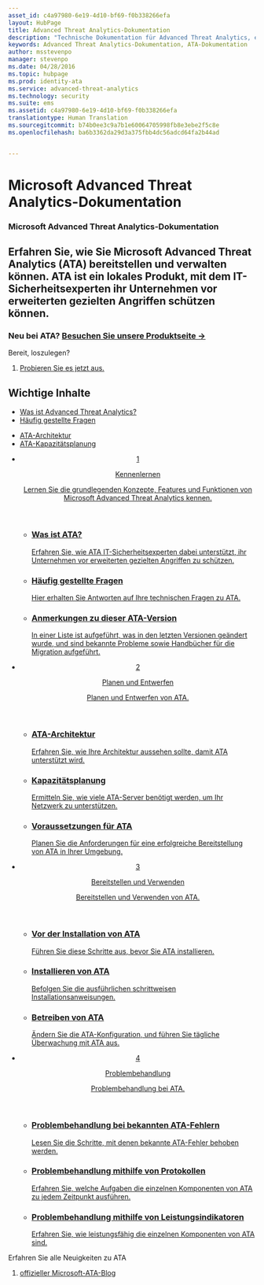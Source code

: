 ```yaml
---
asset_id: c4a97980-6e19-4d10-bf69-f0b338266efa
layout: HubPage
title: Advanced Threat Analytics-Dokumentation
description: "Technische Dokumentation für Advanced Threat Analytics, einen Microsoft Sicherheitsdienst."
keywords: Advanced Threat Analytics-Dokumentation, ATA-Dokumentation
author: msstevenpo
manager: stevenpo
ms.date: 04/28/2016
ms.topic: hubpage
ms.prod: identity-ata
ms.service: advanced-threat-analytics
ms.technology: security
ms.suite: ems
ms.assetid: c4a97980-6e19-4d10-bf69-f0b338266efa
translationtype: Human Translation
ms.sourcegitcommit: b74b0ee3c9a7b1e60064705998fb8e3ebe2f5c8e
ms.openlocfilehash: ba6b3362da29d3a375fbb4dc56adcd64fa2b44ad


---
```

# Microsoft Advanced Threat Analytics-Dokumentation
<article id="main">
    <section id="hero-content">
      <h1>Microsoft Advanced Threat Analytics-Dokumentation</h1>
      <h2>Erfahren Sie, wie Sie Microsoft Advanced Threat Analytics (ATA) bereitstellen und verwalten können. ATA ist ein lokales Produkt, mit dem IT-Sicherheitsexperten ihr Unternehmen vor erweiterten gezielten Angriffen schützen können.</h2>
      <h3>Neu bei ATA? <a href="http://go.microsoft.com/fwlink/?LinkId=816859" target="_blank">Besuchen Sie unsere Produktseite &rarr;</a></h3>
    </section>
    <aside class="alert section-border">
      <p>Bereit, loszulegen?</p>
      <ol class="action-list">
        <li><a href="https://www.microsoft.com/evalcenter/evaluate-microsoft-advanced-threat-analytics" target="_blank" class="button-bordered button-translucent">Probieren Sie es jetzt aus.</a></li>
      </ol>
    </aside>
    <section id="featured" class="container">
      <h2 class="section-heading"><span class="icon icon-warning"></span> Wichtige Inhalte</h2>
      <div class="features row">
        <ul class="column column-half">
          <li><a href="/advanced-threat-analytics/understand-explore/what-is-ata">Was ist Advanced Threat Analytics?</a></li>
          <li><a href="/advanced-threat-analytics/understand-explore/ata-technical-faq">Häufig gestellte Fragen</a></li>
        </ul>
        <ul class="column column-half">
          <li><a href="/advanced-threat-analytics/plan-design/ata-architecture">ATA-Architektur</a></li>
          <li><a href="/advanced-threat-analytics/plan-design/ata-capacity-planning">ATA-Kapazitätsplanung</a></li>        </ul>
      </div>
    </section>
    <div id="journeys">
      <section class="container">
        <ul class="journeys-list">
          <li class="journey-step">
            <header class="journey-step-header row">
              <a href="/advanced-threat-analytics/understand-explore/what-is-ata">
                <div class="title column-third">
                  <span class="step-number">1</span>
                  <p>Kennenlernen</p>
                </div>
                <p class="description column-two-thirds">Lernen Sie die grundlegenden Konzepte, Features und Funktionen von Microsoft Advanced Threat Analytics kennen.
                </p>
              </a>
            </header>
            <section class="journey-step-elements content">
              <ul class="row">
                <li class="column-third">
                  <a href="/advanced-threat-analytics/understand-explore/what-is-ata">
                    <h3>Was ist ATA?</h3>
                    <p>Erfahren Sie, wie ATA IT-Sicherheitsexperten dabei unterstützt, ihr Unternehmen vor erweiterten gezielten Angriffen zu schützen.</p>
                  </a>
                </li>
                <li class="column-third">
                  <a href="/advanced-threat-analytics/understand-explore/ata-technical-faq">
                    <h3>Häufig gestellte Fragen</h3>
                    <p>Hier erhalten Sie Antworten auf Ihre technischen Fragen zu ATA.</p>
                  </a>
                </li>
                <li class="column-third">
                  <a href="/advanced-threat-analytics/understand-explore/ata-release-notes">
                    <h3>Anmerkungen zu dieser ATA-Version</h3>
                    <p>In einer Liste ist aufgeführt, was in den letzten Versionen geändert wurde, und sind bekannte Probleme sowie Handbücher für die Migration aufgeführt.</p>
                  </a>
                </li>
              </ul>
            </section>
          </li>
          <li class="journey-step">
            <header class="journey-step-header row">
              <a href="/advanced-threat-analytics/plan-design/ata-architecture">
                <div class="title column-third">
                  <span class="step-number">2</span>
                  <p>Planen und Entwerfen</p>
                </div>
                <p class="description column-two-thirds">Planen und Entwerfen von ATA.
                </p>
              </a>
            </header>
            <section class="journey-step-elements content">
              <ul class="row">
                <li class="column-third">
                  <a href="/advanced-threat-analytics/plan-design/ata-architecture">
                    <h3>ATA-Architektur</h3>
                    <p>Erfahren Sie, wie Ihre Architektur aussehen sollte, damit ATA unterstützt wird.</p>
                  </a>
                </li>
                <li class="column-third">
                  <a href="/advanced-threat-analytics/plan-design/ata-capacity-planning">
                    <h3>Kapazitätsplanung</h3>
                    <p>Ermitteln Sie, wie viele ATA-Server benötigt werden, um Ihr Netzwerk zu unterstützen.</p>
                  </a>
                </li>
                <li class="column-third">
                  <a href="/advanced-threat-analytics/plan-design/ata-prerequisites">
                    <h3>Voraussetzungen für ATA</h3>
                    <p>Planen Sie die Anforderungen für eine erfolgreiche Bereitstellung von ATA in Ihrer Umgebung.</p>
                  </a>
                </li>
              </ul>
            </section>
          </li>
          <li class="journey-step">
            <header class="journey-step-header row">
              <a href="/advanced-threat-analytics/deploy-use/preinstall-ata">
                <div class="title column-third">
                  <span class="step-number">3</span>
                  <p>Bereitstellen und Verwenden</p>
                </div>
                <p class="description column-two-thirds">Bereitstellen und Verwenden von ATA.
                </p>
              </a>
            </header>
            <section class="journey-step-elements content">
              <ul class="row">
                <li class="column-third">
                  <a href="/advanced-threat-analytics/deploy-use/preinstall-ata">
                    <h3>Vor der Installation von ATA</h3>
                    <p>Führen Sie diese Schritte aus, bevor Sie ATA installieren.</p>
                  </a>
                </li>
                <li class="column-third">
                  <a href="/advanced-threat-analytics/deploy-use/install-ata">
                    <h3>Installieren von ATA</h3>
                    <p>Befolgen Sie die ausführlichen schrittweisen Installationsanweisungen.</p>
                  </a>
                </li>
                <li class="column-third">
                  <a href="/advanced-threat-analytics/deploy-use/operate-ata">
                    <h3>Betreiben von ATA</h3>
                    <p>Ändern Sie die ATA-Konfiguration, und führen Sie tägliche Überwachung mit ATA aus.</p>
                  </a>
                </li>
            </section>
          </li>
          <li class="journey-step">
            <header class="journey-step-header row">
              <a href="/advanced-threat-analytics/troubleshoot/troubleshooting-ata-known-errors">
                <div class="title column-third">
                  <span class="step-number">4</span>
                  <p>Problembehandlung</p>
                </div>
                <p class="description column-two-thirds">Problembehandlung bei ATA.
                </p>
              </a>
            </header>
            <section class="journey-step-elements content">
              <ul class="row">
                <li class="column-third">
                  <a href="/advanced-threat-analytics/troubleshoot/troubleshooting-ata-known-errors">
                    <h3>Problembehandlung bei bekannten ATA-Fehlern</h3>
                    <p>Lesen Sie die Schritte, mit denen bekannte ATA-Fehler behoben werden.</p>
                  </a>
                </li>
                <li class="column-third">
                  <a href="/advanced-threat-analytics/troubleshoot/troubleshooting-ata-using-logs">
                    <h3>Problembehandlung mithilfe von Protokollen</h3>
                    <p>Erfahren Sie, welche Aufgaben die einzelnen Komponenten von ATA zu jedem Zeitpunkt ausführen.</p>
                  </a>
                </li>
                <li class="column-third">
                  <a href="/advanced-threat-analytics/troubleshoot/troubleshooting-ata-using-perf-counters">
                    <h3>Problembehandlung mithilfe von Leistungsindikatoren</h3>
                    <p>Erfahren Sie, wie leistungsfähig die einzelnen Komponenten von ATA sind.</p>
                  </a>
                </li>
              </ul>
            </section>
          </li>
        </ul>
      </section>
    </div>
    <aside class="alert alert-social">
      <p>Erfahren Sie alle Neuigkeiten zu ATA</p>
      <ol class="action-list">
        <li><a href="http://blogs.technet.com/b/ata/" target="_blank" class="button-bordered button-translucent">offizieller Microsoft-ATA-Blog</a></li>
      </ol>
    </aside>
</article>



<!--HONumber=Jul16_HO3-->



